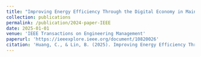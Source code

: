 ```yaml
---
title: "Improving Energy Efficiency Through the Digital Economy in Mainland China: Easier Said Than Done"
collection: publications
permalink: /publication/2024-paper-IEEE
date: 2025-01-01
venue: 'IEEE Transactions on Engineering Management'
paperurl: 'https://ieeexplore.ieee.org/document/10820026'
citation: 'Huang, C., & Lin, B. (2025). Improving Energy Efficiency Through the Digital Economy in Mainland China: Easier Said Than Done. IEEE Transactions on Engineering Management, 72, 326–334. https://doi.org/10.1109/TEM.2024.3524514'
---
```


